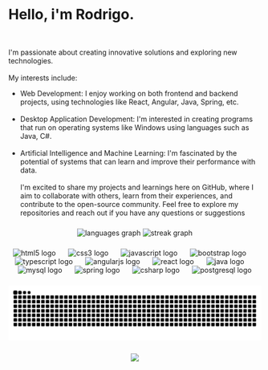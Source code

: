 
<br clear="both">
<h1 align="left">Hello, i'm Rodrigo.</h1>
<br clear="both">
<p align="left">I'm passionate about creating innovative solutions and exploring new technologies. <br><br>My interests include:<br> 

 - Web Development: I enjoy working on both frontend and backend projects, using technologies like React, Angular, Java, Spring, etc.<br><br> 
 -   Desktop Application Development: I'm interested in creating programs that run on operating systems like Windows using languages such as Java, C#.<br><br>
 -  Artificial Intelligence and Machine Learning: I'm fascinated by the potential of systems that can learn and improve their performance with data.<br><br>
I'm excited to share my projects and learnings here on GitHub, where I aim to collaborate with others, learn from their experiences, and contribute to the open-source community. Feel free to explore my repositories and reach out if you have any questions or suggestions</p>

###

<div align="center">
  <img src="https://github-readme-stats.vercel.app/api/top-langs?username=rodgpinto&locale=en&hide_title=false&layout=compact&card_width=320&langs_count=10&theme=dark&hide_border=false" height="150" alt="languages graph"  />
  <img src="https://streak-stats.demolab.com?user=rodgpinto&locale=en&mode=daily&theme=dark&hide_border=false&border_radius=5&date_format=n/j%5B/Y%5D" height="150" alt="streak graph"  />
</div>

###

<div align="center">
  <img src="https://cdn.jsdelivr.net/gh/devicons/devicon/icons/html5/html5-original.svg" height="45" alt="html5 logo"  />
  <img width="17" />
  <img src="https://cdn.jsdelivr.net/gh/devicons/devicon/icons/css3/css3-original.svg" height="45" alt="css3 logo"  />
  <img width="17" />
  <img src="https://cdn.jsdelivr.net/gh/devicons/devicon/icons/javascript/javascript-original.svg" height="45" alt="javascript logo"  />
  <img width="17" />
  <img src="https://cdn.jsdelivr.net/gh/devicons/devicon/icons/bootstrap/bootstrap-original.svg" height="45" alt="bootstrap logo"  />
  <img width="17" />
  <img src="https://cdn.jsdelivr.net/gh/devicons/devicon/icons/typescript/typescript-original.svg" height="45" alt="typescript logo"  />
  <img width="17" />
  <img src="https://cdn.jsdelivr.net/gh/devicons/devicon/icons/angularjs/angularjs-plain.svg" height="45" alt="angularjs logo"  />
  <img width="17" />
  <img src="https://cdn.jsdelivr.net/gh/devicons/devicon/icons/react/react-original.svg" height="45" alt="react logo"  />
  <img width="17" />
  <img src="https://cdn.jsdelivr.net/gh/devicons/devicon/icons/java/java-original.svg" height="45" alt="java logo"  />
  <img width="17" />
  <img src="https://cdn.jsdelivr.net/gh/devicons/devicon/icons/mysql/mysql-original.svg" height="45" alt="mysql logo"  />
  <img width="17" />
  <img src="https://cdn.jsdelivr.net/gh/devicons/devicon/icons/spring/spring-original.svg" height="45" alt="spring logo"  />
  <img width="17" />
  <img src="https://cdn.jsdelivr.net/gh/devicons/devicon/icons/csharp/csharp-original.svg" height="45" alt="csharp logo"  />
  <img width="17" />
  <img src="https://cdn.jsdelivr.net/gh/devicons/devicon/icons/postgresql/postgresql-original.svg" height="45" alt="postgresql logo"  />
</div>

###

<img src="https://raw.githubusercontent.com/rodgpinto/rodgpinto/output/snake.svg?dummy=$(date +%s)" alt="Snake animation"/>


###

<div align="center">
  <img src="https://profile-counter.glitch.me/rodgpinto/count.svg?"  />
</div>

###
